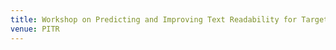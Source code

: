 ```yaml
---
title: Workshop on Predicting and Improving Text Readability for Target Reader Populations
venue: PITR
---
```


